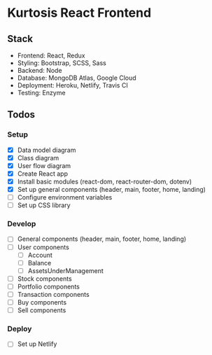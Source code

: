 # Kurtosis React Frontend

## Stack
- Frontend: React, Redux
- Styling: Bootstrap, SCSS, Sass
- Backend: Node
- Database: MongoDB Atlas, Google Cloud
- Deployment: Heroku, Netlify, Travis CI
- Testing: Enzyme

## Todos

### Setup
- [x] Data model diagram
- [x] Class diagram
- [x] User flow diagram
- [x] Create React app
- [x] Install basic modules (react-dom, react-router-dom, dotenv)
- [x] Set up general components (header, main, footer, home, landing)
- [ ] Configure environment variables
- [ ] Set up CSS library

### Develop
- [ ] General components (header, main, footer, home, landing)
- [ ] User components
	- [ ] Account
	- [ ] Balance
	- [ ] AssetsUnderManagement
- [ ] Stock components
- [ ] Portfolio components
- [ ] Transaction components
- [ ] Buy components
- [ ] Sell components

### Deploy
- [ ] Set up Netlify